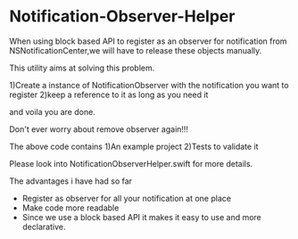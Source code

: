 # Notification-Observer-Helper
When using block based API to register as an observer for notification from NSNotificationCenter,we will have to release these objects manually. 

This utility aims at solving this problem. 

1)Create a instance of NotificationObserver with the notification you want to register
2)keep a reference to it as long as you need it

and voila you are done.

Don't ever worry about remove observer again!!!

The above code contains 
1)An example project
2)Tests to validate it

Please look into NotificationObserverHelper.swift for more details.

The advantages i have had so far 

- Register as observer for all your notification at one place
- Make code more readable
- Since we use a block based API it makes it easy to use and more declarative.


